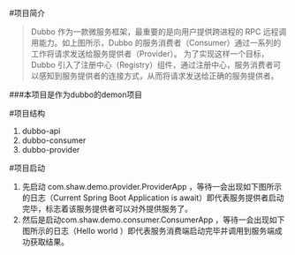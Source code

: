 #项目简介
>Dubbo 作为一款微服务框架，最重要的是向用户提供跨进程的 RPC 远程调用能力。如上图所示，Dubbo 的服务消费者（Consumer）通过一系列的工作将请求发送给服务提供者（Provider）。 
> 为了实现这样一个目标，Dubbo 引入了注册中心（Registry）组件，通过注册中心，服务消费者可以感知到服务提供者的连接方式，从而将请求发送给正确的服务提供者。

###本项目是作为dubbo的demon项目

#项目结构
1. dubbo-api
2. dubbo-consumer
3. dubbo-provider


#项目启动
1. 先启动 com.shaw.demo.provider.ProviderApp ，等待一会出现如下图所示的日志（Current Spring Boot Application is await）即代表服务提供者启动完毕，标志着该服务提供者可以对外提供服务了。
2. 然后是启动com.shaw.demo.consumer.ConsumerApp ，等待一会出现如下图所示的日志（Hello world ）即代表服务消费端启动完毕并调用到服务端成功获取结果。
